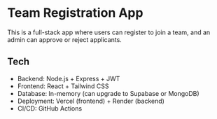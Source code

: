 # Team Registration App

This is a full-stack app where users can register to join a team, and an admin can approve or reject applicants.

## Tech
- Backend: Node.js + Express + JWT
- Frontend: React + Tailwind CSS
- Database: In-memory (can upgrade to Supabase or MongoDB)
- Deployment: Vercel (frontend) + Render (backend)
- CI/CD: GitHub Actions